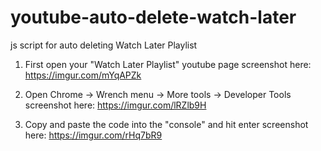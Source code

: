 # youtube-auto-delete-watch-later
js script for auto deleting Watch Later Playlist

1. First open your "Watch Later Playlist" youtube page
screenshot here: 
https://imgur.com/mYqAPZk

2. Open Chrome -> Wrench menu -> More tools -> Developer Tools
screenshot here: 
https://imgur.com/lRZlb9H

3. Copy and paste the code into the "console" and hit enter
screenshot here: 
https://imgur.com/rHq7bR9
